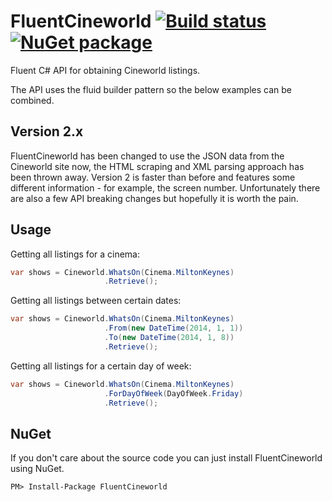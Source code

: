 # FluentCineworld [![Build status](http://img.shields.io/appveyor/ci/lewishenson/fluentcineworld.svg?style=flat)](https://ci.appveyor.com/project/lewishenson/FluentCineworld) [![NuGet package](https://buildstats.info/nuget/FluentCineworld/)](https://www.nuget.org/packages/FluentCineworld/)

Fluent C# API for obtaining Cineworld listings.

The API uses the fluid builder pattern so the below examples can be combined.

## Version 2.x

FluentCineworld has been changed to use the JSON data from the Cineworld site now, the HTML scraping and XML parsing approach has been thrown away. Version 2 is faster than before and features some different information - for example, the screen number. Unfortunately there are also a few API breaking changes but hopefully it is worth the pain.

## Usage

Getting all listings for a cinema:

```csharp
var shows = Cineworld.WhatsOn(Cinema.MiltonKeynes)
                     .Retrieve();
```

Getting all listings between certain dates:

```csharp
var shows = Cineworld.WhatsOn(Cinema.MiltonKeynes)
                     .From(new DateTime(2014, 1, 1))
                     .To(new DateTime(2014, 1, 8))
                     .Retrieve();
```

Getting all listings for a certain day of week:

```csharp
var shows = Cineworld.WhatsOn(Cinema.MiltonKeynes)
                     .ForDayOfWeek(DayOfWeek.Friday)
                     .Retrieve();
```                     


## NuGet

If you don't care about the source code you can just install FluentCineworld using NuGet.

    PM> Install-Package FluentCineworld

